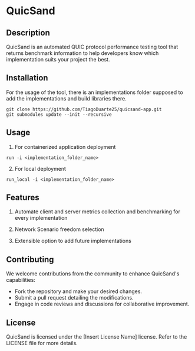 QuicSand
=========

Description
------------

QuicSand is an automated QUIC protocol performance testing tool that returns benchmark information to help developers know which implementation suits your project the best.

Installation
-------------

For the usage of the tool, there is an implementations folder supposed to add the implementations and build libraries there.

```
git clone https://github.com/TiagoDuarte25/quicsand-app.git
git submodules update --init --recursive
```

Usage
------

1. For containerized application deployment

```
run -i <implementation_folder_name>
```

2. For local deployment 

```
run_local -i <implementation_folder_name>
```

Features
---------

1. Automate client and server metrics collection and benchmarking for every implementation

2. Network Scenario freedom selection

3. Extensible option to add future implementations

Contributing
-------------

We welcome contributions from the community to enhance QuicSand's capabilities:

- Fork the repository and make your desired changes.
- Submit a pull request detailing the modifications.
- Engage in code reviews and discussions for collaborative improvement.


License
--------

QuicSand is licensed under the [Insert License Name] license. Refer to the LICENSE file for more details.
